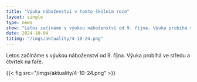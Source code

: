 ```yaml
---
title: "Výuka náboženství v tomto školním roce"
layout: single
type: news
show: "Letos začínáme s výukou náboženství od 9. října. Výuka probíhá ve středu a čtvrtek na faře."
date: 2024-10-04
titimg: "/imgs/aktuality/4-10-24.png"
---
```


Letos začínáme s výukou náboženství od 9. října. Výuka probíhá ve středu a čtvrtek na faře.

{{< fig src="/imgs/aktuality/4-10-24.png" >}}